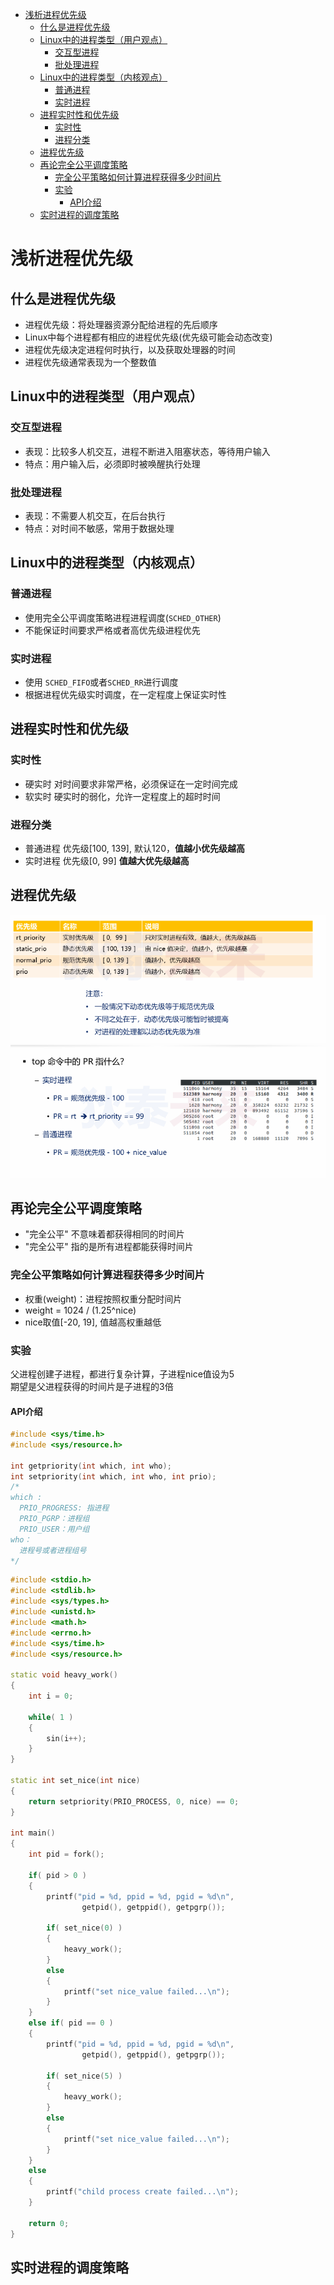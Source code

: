 - [浅析进程优先级](#浅析进程优先级)
  - [什么是进程优先级](#什么是进程优先级)
  - [Linux中的进程类型（用户观点）](#linux中的进程类型用户观点)
    - [交互型进程](#交互型进程)
    - [批处理进程](#批处理进程)
  - [Linux中的进程类型（内核观点）](#linux中的进程类型内核观点)
    - [普通进程](#普通进程)
    - [实时进程](#实时进程)
  - [进程实时性和优先级](#进程实时性和优先级)
    - [实时性](#实时性)
    - [进程分类](#进程分类)
  - [进程优先级](#进程优先级)
  - [再论完全公平调度策略](#再论完全公平调度策略)
    - [完全公平策略如何计算进程获得多少时间片](#完全公平策略如何计算进程获得多少时间片)
    - [实验](#实验)
      - [API介绍](#api介绍)
  - [实时进程的调度策略](#实时进程的调度策略)

# 浅析进程优先级

## 什么是进程优先级
* 进程优先级：将处理器资源分配给进程的先后顺序
* Linux中每个进程都有相应的进程优先级(优先级可能会动态改变)
* 进程优先级决定进程何时执行，以及获取处理器的时间
* 进程优先级通常表现为一个整数值

## Linux中的进程类型（用户观点）

### 交互型进程

* 表现：比较多人机交互，进程不断进入阻塞状态，等待用户输入
* 特点：用户输入后，必须即时被唤醒执行处理

### 批处理进程

* 表现：不需要人机交互，在后台执行
* 特点：对时间不敏感，常用于数据处理

## Linux中的进程类型（内核观点）

### 普通进程

* 使用完全公平调度策略进程进程调度(```SCHED_OTHER```)
* 不能保证时间要求严格或者高优先级进程优先

### 实时进程

* 使用 ```SCHED_FIFO```或者```SCHED_RR```进行调度
* 根据进程优先级实时调度，在一定程度上保证实时性

## 进程实时性和优先级

### 实时性
* 硬实时 对时间要求非常严格，必须保证在一定时间完成
* 软实时 硬实时的弱化，允许一定程度上的超时时间

### 进程分类
* 普通进程 优先级[100, 139], 默认120，**值越小优先级越高**
* 实时进程 优先级[0, 99] **值越大优先级越高**

## 进程优先级
![进程优先级2](./pic/进程优先级2.png)
![进程优先级3](./pic/进程优先级3.png)

## 再论完全公平调度策略

* "完全公平" 不意味着都获得相同的时间片
* "完全公平" 指的是所有进程都能获得时间片

### 完全公平策略如何计算进程获得多少时间片
* 权重(weight)：进程按照权重分配时间片
* weight = 1024 / (1.25^nice)
* nice取值[-20, 19], 值越高权重越低

### 实验

父进程创建子进程，都进行复杂计算，子进程nice值设为5  
期望是父进程获得的时间片是子进程的3倍

#### API介绍

```C
#include <sys/time.h>
#include <sys/resource.h>

int getpriority(int which, int who);
int setpriority(int which, int who, int prio);
/*
which : 
  PRIO_PROGRESS: 指进程 
  PRIO_PGRP：进程组
  PRIO_USER：用户组
who：
  进程号或者进程组号
*/
```

```C++
#include <stdio.h>
#include <stdlib.h>
#include <sys/types.h>
#include <unistd.h>
#include <math.h>
#include <errno.h>
#include <sys/time.h>
#include <sys/resource.h>

static void heavy_work()
{
    int i = 0;
    
    while( 1 )
    {
        sin(i++);
    }
}

static int set_nice(int nice)
{
    return setpriority(PRIO_PROCESS, 0, nice) == 0;
}

int main()
{
    int pid = fork();
    
    if( pid > 0 )
    {
        printf("pid = %d, ppid = %d, pgid = %d\n", 
                getpid(), getppid(), getpgrp());
                
        if( set_nice(0) )
        {
            heavy_work();
        }
        else
        {
            printf("set nice_value failed...\n");
        }
    }
    else if( pid == 0 )
    {
        printf("pid = %d, ppid = %d, pgid = %d\n", 
                getpid(), getppid(), getpgrp());
                
        if( set_nice(5) )
        {
            heavy_work();
        }
        else
        {
            printf("set nice_value failed...\n");
        }
    }
    else
    {
        printf("child process create failed...\n");
    }

    return 0;
}

```

## 实时进程的调度策略